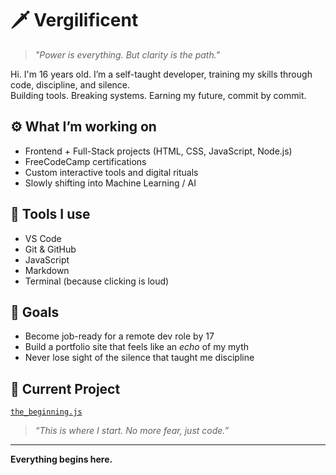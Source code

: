 # 🗡️ Vergilificent

> _"Power is everything. But clarity is the path."_  

Hi. I'm 16 years old. I’m a self-taught developer, training my skills through code, discipline, and silence.  
Building tools. Breaking systems. Earning my future, commit by commit.

## ⚙️ What I’m working on
- Frontend + Full-Stack projects (HTML, CSS, JavaScript, Node.js)
- FreeCodeCamp certifications
- Custom interactive tools and digital rituals
- Slowly shifting into Machine Learning / AI

## 🔧 Tools I use
- VS Code  
- Git & GitHub  
- JavaScript  
- Markdown  
- Terminal (because clicking is loud)

## 📍 Goals
- Become job-ready for a remote dev role by 17  
- Build a portfolio site that feels like an *echo* of my myth  
- Never lose sight of the silence that taught me discipline

## 📁 Current Project
[`the_beginning.js`](./the_beginning.js)  
> _“This is where I start. No more fear, just code.”_

---

**Everything begins here.**
